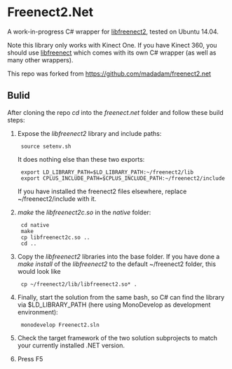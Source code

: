 Freenect2.Net
=============

A work-in-progress C# wrapper for [libfreenect2](https://github.com/OpenKinect/libfreenect2), tested on Ubuntu 14.04.

Note this library only works with Kinect One. If you have Kinect 360, you should
use [libfreenect](http://openkinect.org/wiki/Main_Page) which comes with its own
C# wrapper (as well as many other wrappers).

This repo was forked from https://github.com/madadam/freenect2.net

## Bulid ##

After cloning the repo _cd_ into the _freenect.net_ folder and follow these build steps: 

1. Expose the _libfreenect2_ library and include paths: 

		source setenv.sh
				
	It does nothing else than these two exports:
	
		export LD_LIBRARY_PATH=$LD_LIBRARY_PATH:~/freenect2/lib
		export CPLUS_INCLUDE_PATH=$CPLUS_INCLUDE_PATH:~/freenect2/include
				
	If you have installed the freenect2 files elsewhere, replace ~/freenect2/include with it. 
		
2. _make_ the _libfreenect2c.so_ in the _native_ folder:	
	
		cd native
		make
		cp libfreenect2c.so ..
		cd ..

3. Copy the _libfreenect2_ libraries into the base folder.
   If you have done a _make install_ of the _libfreenect2_ to the default ~/freenect2 folder, this would look like
   
		cp ~/freenect2/lib/libfreenect2.so* . 
		
4. Finally, start the solution from the same bash, so C# can find the library via $LD_LIBRARY_PATH (here using MonoDevelop as development environment):
    	
		monodevelop Freenect2.sln
		
5. Check the target framework of the two solution subprojects to match your currently installed .NET version.

6. Press F5
